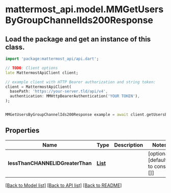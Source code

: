# mattermost_api.model.MMGetUsersByGroupChannelIds200Response

## Load the package and get an instance of this class.
```dart
import 'package:mattermost_api/api.dart';

// TODO: Client options
late MattermostApiClient client;

// example client with HTTP Bearer authorization and string token:
client = MattermostApiClient(
  basePath: 'https://your-server.tld/api/v4',
  authentication: MMHttpBearerAuthentication('YOUR TOKEN'),
);


MMGetUsersByGroupChannelIds200Response example = await client.getUsersByGroupChannelIds200Response.FUNCTION_THAT_RETURNS_THIS_CLASS();

```

## Properties
Name | Type | Description | Notes
------------ | ------------- | ------------- | -------------
**lessThanCHANNELIDGreaterThan** | [**List<MMUser>**](MMUser.md) |  | [optional] [default to const []]

[[Back to Model list]](../GENERATED_README.md#documentation-for-models) [[Back to API list]](../GENERATED_README.md#documentation-for-api-endpoints) [[Back to README]](../GENERATED_README.md)



